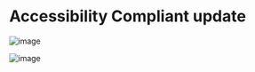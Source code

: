 # Accessibility Compliant update

![image](https://user-images.githubusercontent.com/90018321/133717915-b78be13e-8744-4dba-94b0-520e6800cc7e.png)

![image](https://user-images.githubusercontent.com/90018321/133717928-5b25d3ca-4606-4fbe-851c-7a1f15bd8c31.png)


